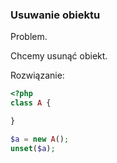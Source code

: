 ### Usuwanie obiektu

Problem.

Chcemy usunąć obiekt.

Rozwiązanie:

```php
<?php
class A {

}

$a = new A();
unset($a);
```